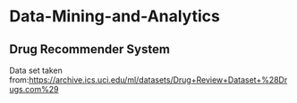 # Data-Mining-and-Analytics

## Drug Recommender System

Data set taken from:https://archive.ics.uci.edu/ml/datasets/Drug+Review+Dataset+%28Drugs.com%29


